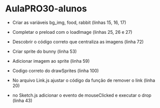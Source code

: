 # AulaPRO30-alunos

- Criar as variáveis bg_img, food, rabbit (linhas 15, 16, 17)

- Completar o preload com o loadImage (linhas 25, 26 e 27)

- Descobrir o código correto que centraliza as imagens (linha 72)

- Criar sprite do bunny (linha 53)

- Adicionar imagem ao sprite (linha 59)

- Codigo correto do drawSprites (linha 100)

- No arquivo Link.js ajustar o código da função de remover o link (linha 20)

- no Sketch.js adicionar o evento de mouseClicked e executar o drop (linha 43)
